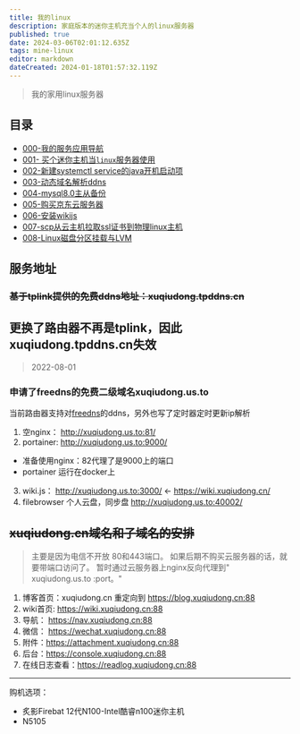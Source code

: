 ```yaml
---
title: 我的linux
description: 家庭版本的迷你主机充当个人的linux服务器
published: true
date: 2024-03-06T02:01:12.635Z
tags: mine-linux
editor: markdown
dateCreated: 2024-01-18T01:57:32.119Z
---
```


> 我的家用linux服务器

## 目录

- [000-我的服务应用导航](/mine-linux/000-serve-application-navigation)
- [001- 买个迷你主机当`linux`服务器使用](/mine-linux/001)
- [002-新建systemctl  service的java开机启动项](/mine-linux/002)
- [003-动态域名解析ddns](/mine-linux/003-ddns)
- [004-mysql8.0主从备份](/mine-linux/004-mysql-master-slave)
- [005-购买京东云服务器](/mine-linux/05-购买京东云服务器)
- [006-安装wikijs](/mine-linux/006-intsall-wikijs)
- [007-scp从云主机拉取ssl证书到物理linux主机](/mine-linux/007-scp-fetch-file)
- [008-Linux磁盘分区挂载与LVM](/mine-linux/008-Disk_partition_mounting_and_LVM)

## 服务地址

### ~~基于tplink提供的免费ddns地址：xuqiudong.tpddns.cn~~

## 更换了路由器不再是tplink，因此xuqiudong.tpddns.cn失效
> 2022-08-01
### 申请了freedns的免费二级域名xuqiudong.us.to
当前路由器支持对[freedns](https://freedns.afraid.org/)的ddns，另外也写了定时器定时更新ip解析
1. 空nginx：  http://xuqiudong.us.to:81/
2. portainer: http://xuqiudong.us.to:9000/  
  - 准备使用nginx：82代理了是9000上的端口
  - portainer 运行在docker上
3. wiki.js：   http://xuqiudong.us.to:3000/ ← https://wiki.xuqiudong.cn/
4. filebrowser 个人云盘，同步盘 http://xuqiudong.us.to:40002/

## ~~xuqiudong.cn域名和子域名的安排~~
> 主要是因为电信不开放 80和443端口。 如果后期不购买云服务器的话，就要带端口访问了。 暂时通过云服务器上nginx反向代理到" xuqiudong.us.to :port。"


1. 博客首页：xuqiudong.cn 重定向到 https://blog.xuqiudong.cn:88
2. wiki首页: https://wiki.xuqiudong.cn:88
3. 导航： https://nav.xuqiudong.cn:88
4. 微信： https://wechat.xuqiudong.cn:88
5. 附件：https://attachment.xuqiudong.cn:88
6. 后台：https://console.xuqiudong.cn:88
7. 在线日志查看：https://readlog.xuqiudong.cn:88

----
购机选项：
- 炙影Firebat 12代N100-Intel酷睿n100迷你主机
- N5105

